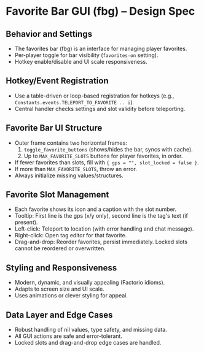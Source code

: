 # Favorite Bar GUI (fbg) – Design Spec

## Behavior and Settings
- The favorites bar (fbg) is an interface for managing player favorites.
- Per-player toggle for bar visibility (`favorites-on` setting).
- Hotkey enable/disable and UI scale responsiveness.

## Hotkey/Event Registration
- Use a table-driven or loop-based registration for hotkeys (e.g., `Constants.events.TELEPORT_TO_FAVORITE .. i`).
- Central handler checks settings and slot validity before teleporting.

## Favorite Bar UI Structure
- Outer frame contains two horizontal frames:
  1. `toggle_favorite_buttons` (shows/hides the bar, syncs with cache).
  2. Up to `MAX_FAVORITE_SLOTS` buttons for player favorites, in order.
- If fewer favorites than slots, fill with `{ gps = "", slot_locked = false }`.
- If more than `MAX_FAVORITE_SLOTS`, throw an error.
- Always initialize missing values/structures.

## Favorite Slot Management
- Each favorite shows its icon and a caption with the slot number.
- Tooltip: First line is the gps (x/y only), second line is the tag's text (if present).
- Left-click: Teleport to location (with error handling and chat message).
- Right-click: Open tag editor for that favorite.
- Drag-and-drop: Reorder favorites, persist immediately. Locked slots cannot be reordered or overwritten.

## Styling and Responsiveness
- Modern, dynamic, and visually appealing (Factorio idioms).
- Adapts to screen size and UI scale.
- Uses animations or clever styling for appeal.

## Data Layer and Edge Cases
- Robust handling of nil values, type safety, and missing data.
- All GUI actions are safe and error-tolerant.
- Locked slots and drag-and-drop edge cases are handled.
